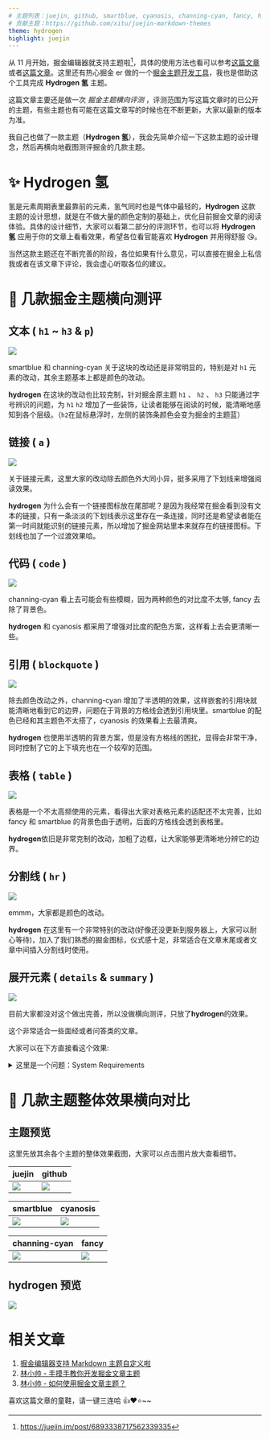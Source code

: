 ```yaml
---
# 主题列表：juejin, github, smartblue, cyanosis, channing-cyan, fancy, hydrogen, condensed-night-purple, greenwillow
# 贡献主题：https://github.com/xitu/juejin-markdown-themes
theme: hydrogen
highlight: juejin
---
```


从 11 月开始，掘金编辑器就支持主题啦[^官方发文]，具体的使用方法也看可以参考[这篇文章][1]或者[这篇文章][3]。这里还有热心掘金 er 做的一个[掘金主题开发工具][2]，我也是借助这个工具完成 **Hydrogen 氢** 主题。

这篇文章主要还是做一次 _掘金主题横向评测_ ，评测范围为写这篇文章时的已公开的主题，有些主题也有可能在这篇文章写的时候也在不断更新，大家以最新的版本为准。

我自己也做了一款主题（**Hydrogen 氢**），我会先简单介绍一下这款主题的设计理念，然后再横向地截图测评掘金的几款主题。

# ✨ Hydrogen 氢

氢是元素周期表里最靠前的元素，氢气同时也是气体中最轻的，**Hydrogen** 这款主题的设计思想，就是在不做大量的颜色定制的基础上，优化目前掘金文章的阅读体验。具体的设计细节，大家可以看第二部分的评测环节，也可以将 **Hydrogen 氢** 应用于你的文章上看看效果，希望各位看官能喜欢 **Hydrogen** 并用得舒服 😘。

当然这款主题还在不断完善的阶段，各位如果有什么意见，可以直接在掘金上私信我或者在该文章下评论，我会虚心听取各位的建议。

# 🧪 几款掘金主题横向测评

## 文本 ( `h1` ~ `h3` & `p`)

![](https://p6-juejin.byteimg.com/tos-cn-i-k3u1fbpfcp/00d5796f39dc4e08828b8382c588ee3b~tplv-k3u1fbpfcp-watermark.image)

smartblue 和 channing-cyan 关于这块的改动还是非常明显的，特别是对 `h1` 元素的改动，其余主题基本上都是颜色的改动。

**hydrogen** 在这块的改动也比较克制，针对掘金原主题 `h1` 、 `h2` 、 `h3` 只能通过字号辨识的问题，为 `h1` `h2` 增加了一些装饰，让读者能够在阅读的时候，能清晰地感知到各个层级。（`h2`在鼠标悬浮时，左侧的装饰条颜色会变为掘金的主题蓝）

## 链接 ( `a` )

![](https://p9-juejin.byteimg.com/tos-cn-i-k3u1fbpfcp/5b66fe2abf81424e8bb6d05895120528~tplv-k3u1fbpfcp-watermark.image)

关于链接元素，这里大家的改动除去颜色外大同小异，挺多采用了下划线来增强阅读效果。

**hydrogen** 为什么会有一个链接图标放在尾部呢？是因为我经常在掘金看到没有文本的链接，只有一条淡淡的下划线表示这里存在一条连接，同时还是希望读者能在第一时间就能识别的链接元素，所以增加了掘金网站里本来就存在的链接图标。下划线也加了一个过渡效果哈。

## 代码 ( `code` )

![](https://p1-juejin.byteimg.com/tos-cn-i-k3u1fbpfcp/7d390af2080b411283653285007f7653~tplv-k3u1fbpfcp-watermark.image)

channing-cyan 看上去可能会有些模糊，因为两种颜色的对比度不太够, fancy 去除了背景色。

**hydrogen** 和 cyanosis 都采用了增强对比度的配色方案，这样看上去会更清晰一些。

## 引用 ( `blockquote` )

![](https://p3-juejin.byteimg.com/tos-cn-i-k3u1fbpfcp/dc7ebd62938f40aabad1b898f6e6ddbe~tplv-k3u1fbpfcp-watermark.image)

除去颜色改动之外，channing-cyan 增加了半透明的效果，这样嵌套的引用块就能清晰地看到它的边界，问题在于背景的方格线会透到引用块里。smartblue 的配色已经和其主题色不太搭了，cyanosis 的效果看上去最清爽。

**hydrogen** 也使用半透明的背景方案，但是没有方格线的困扰，显得会非常干净，同时控制了它的上下填充也在一个较窄的范围。

## 表格 ( `table` )

![](https://p9-juejin.byteimg.com/tos-cn-i-k3u1fbpfcp/ce5827fa6993440593d60f6e051ea58a~tplv-k3u1fbpfcp-watermark.image)

表格是一个不太高频使用的元素，看得出大家对表格元素的适配还不太完善，比如 fancy 和 smartblue 的背景色由于透明，后面的方格线会透到表格里。

**hydrogen**依旧是非常克制的改动，加粗了边框，让大家能够更清晰地分辨它的边界。

## 分割线 ( `hr` )

![](https://p6-juejin.byteimg.com/tos-cn-i-k3u1fbpfcp/79ee7f5a564941068923e6304b12450a~tplv-k3u1fbpfcp-watermark.image)

emmm，大家都是颜色的改动。

**hydrogen** 在这里有一个非常特别的改动(好像还没更新到服务器上，大家可以耐心等待)，加入了我们熟悉的掘金图标，仪式感十足，非常适合在文章末尾或者文章中间插入分割线时使用。

## 展开元素 ( `details` & `summary` )

![](https://p9-juejin.byteimg.com/tos-cn-i-k3u1fbpfcp/e7c82a36e15849a08f05316d0cbe8e75~tplv-k3u1fbpfcp-watermark.image)

目前大家都没对这个做出完善，所以没做横向测评，只放了**hydrogen**的效果。

这个非常适合一些面经或者问答类的文章。

大家可以在下方直接看这个效果:

<details>
  <summary>这里是一个问题：System Requirements</summary>
  <p>这里是答案：Requires a computer running an operating system. The computer
  must have some memory and ideally some kind of long-term storage.
  An input device as well as some form of output device is
  recommended.</p>
</details>

# 📰 几款主题整体效果横向对比

## 主题预览

这里先放其余各个主题的整体效果截图，大家可以点击图片放大查看细节。

| juejin                                                                                                                  | github                                                                                                                  |
| ----------------------------------------------------------------------------------------------------------------------- | ----------------------------------------------------------------------------------------------------------------------- |
| ![](https://p3-juejin.byteimg.com/tos-cn-i-k3u1fbpfcp/2b0af50f974f4f3bb301ea3e492f077c~tplv-k3u1fbpfcp-watermark.image) | ![](https://p6-juejin.byteimg.com/tos-cn-i-k3u1fbpfcp/d7b79831b44a4fbb9975c05efa2fe9dd~tplv-k3u1fbpfcp-watermark.image) |

| smartblue                                                                                                               | cyanosis                                                                                                                |
| ----------------------------------------------------------------------------------------------------------------------- | ----------------------------------------------------------------------------------------------------------------------- |
| ![](https://p9-juejin.byteimg.com/tos-cn-i-k3u1fbpfcp/4017926db6324ff2952ade879d3f15ef~tplv-k3u1fbpfcp-watermark.image) | ![](https://p1-juejin.byteimg.com/tos-cn-i-k3u1fbpfcp/68a17a0250fa48f596e348ee77161987~tplv-k3u1fbpfcp-watermark.image) |

| channing-cyan                                                                                                           | fancy                                                                                                                   |
| ----------------------------------------------------------------------------------------------------------------------- | ----------------------------------------------------------------------------------------------------------------------- |
| ![](https://p1-juejin.byteimg.com/tos-cn-i-k3u1fbpfcp/d90e7285f272413695cb7b7bd6511a86~tplv-k3u1fbpfcp-watermark.image) | ![](https://p3-juejin.byteimg.com/tos-cn-i-k3u1fbpfcp/0f797dfd30ac4e9da1fc7a2b08f23dc4~tplv-k3u1fbpfcp-watermark.image) |

## hydrogen 预览

![](https://p3-juejin.byteimg.com/tos-cn-i-k3u1fbpfcp/a13383d3161a41f69dbbe5bf0778e176~tplv-k3u1fbpfcp-watermark.image)

# 相关文章

1. [掘金编辑器支持 Markdown 主题自定义啦][1]
2. [林小帅 - 手摸手教你开发掘金文章主题][2]
3. [林小帅 - 如何使用掘金文章主题？][3]

喜欢这篇文章的童鞋，请一键三连哈 👍❤️⭐~~

[1]: https://juejin.im/post/6893338717562339335
[2]: https://juejin.im/post/6893360456530919437
[3]: https://juejin.im/post/6894062849431109639

[^官方发文]: https://juejin.im/post/6893338717562339335
